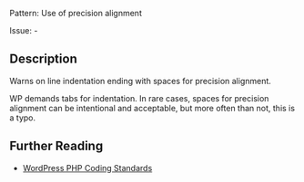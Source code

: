 Pattern: Use of precision alignment

Issue: -

## Description

Warns on line indentation ending with spaces for precision alignment.

WP demands tabs for indentation. In rare cases, spaces for precision alignment can be
intentional and acceptable, but more often than not, this is a typo.

## Further Reading

* [WordPress PHP Coding Standards](https://make.wordpress.org/core/handbook/best-practices/coding-standards/php/#indentation)